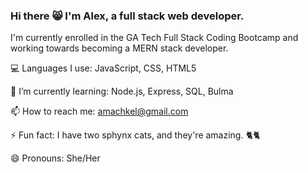 ### Hi there 😸 I'm Alex, a full stack web developer.

I'm currently enrolled in the GA Tech Full Stack Coding Bootcamp and working towards becoming a MERN stack developer. 

💻 Languages I use: JavaScript, CSS, HTML5

🌱 I’m currently learning: Node.js, Express, SQL, Bulma

📫 How to reach me: amachkel@gmail.com

⚡ Fun fact: I have two sphynx cats, and they're amazing. 🐈🐈

😄 Pronouns: She/Her
<!--
**amachkel/amachkel** is a ✨ _special_ ✨ repository because its `README.md` (this file) appears on your GitHub profile.

Here are some ideas to get you started:

- 🔭 I’m currently working on ...
- ...
- 👯 I’m looking to collaborate on ...
- 🤔 I’m looking for help with ...
- 💬 Ask me about ...
-  ...
-  ...
- 
-->
